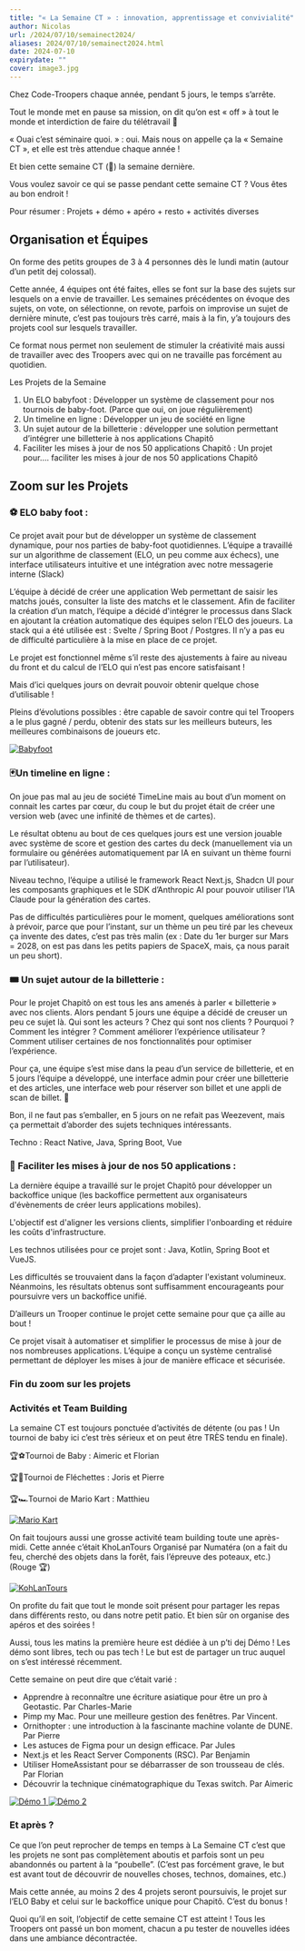 ```yaml
---
title: "« La Semaine CT » : innovation, apprentissage et convivialité"
author: Nicolas
url: /2024/07/10/semainect2024/
aliases: 2024/07/10/semainect2024.html
date: 2024-07-10
expirydate: ""
cover: image3.jpg
---
```

Chez Code-Troopers chaque année, pendant 5 jours, le temps s’arrête. 

Tout le monde met en pause sa mission, on dit qu’on est « off » à tout le monde et interdiction de faire du télétravail 🙂 

« Ouai c’est séminaire quoi. » : oui. Mais nous on appelle ça la « Semaine CT », et elle est très attendue chaque année ! 

Et bien cette semaine CT (🤡) la semaine dernière. 

Vous voulez savoir ce qui se passe pendant cette semaine CT ? Vous êtes au bon endroit ! 

Pour résumer : Projets + démo + apéro + resto + activités diverses 

## Organisation et Équipes

On forme des petits groupes de 3 à 4 personnes dès le lundi matin (autour d’un petit dej colossal). 

Cette année, 4 équipes ont été faites, elles se font sur la base des sujets sur lesquels on a envie de travailler. Les semaines précédentes on évoque des sujets, on vote, on sélectionne, on revote, parfois on improvise un sujet de dernière minute, c’est pas toujours très carré, mais à la fin, y’a toujours des projets cool sur lesquels travailler. 

Ce format nous permet non seulement de stimuler la créativité mais aussi de travailler avec des Troopers avec qui on ne travaille pas forcément au quotidien. 

Les Projets de la Semaine	

1. Un ELO babyfoot : Développer un système de classement pour nos tournois de baby-foot. (Parce que oui, on joue régulièrement)
2. Un timeline en ligne :  Développer un jeu de société en ligne
3. Un sujet autour de la billetterie : développer une solution permettant d’intégrer une billetterie à nos applications Chapitô 
4. Faciliter les mises à jour de nos 50 applications Chapitô : Un projet pour…. faciliter les mises à jour de nos 50 applications Chapitô

## Zoom sur les Projets 

### ⚽️ ELO baby foot :

Ce projet avait pour but de développer un système de classement dynamique, pour nos parties de baby-foot quotidiennes. L’équipe a travaillé sur un algorithme de classement (ELO, un peu comme aux échecs), une interface utilisateurs intuitive et une intégration avec notre messagerie interne (Slack)

L’équipe à décidé de créer une application Web permettant de saisir les matchs joués, consulter la liste des matchs et le classement. Afin de faciliter la création d’un match, l’équipe a décidé d'intégrer le processus dans Slack en ajoutant la création automatique des équipes selon l’ELO des joueurs. La stack qui a été utilisée est : Svelte / Spring Boot / Postgres. Il n’y a pas eu de difficulté particulière à la mise en place de ce projet.

Le projet est fonctionnel même s’il reste des ajustements à faire au niveau du front et du calcul de l’ELO qui n’est pas encore satisfaisant !  

Mais d’ici quelques jours on devrait pouvoir obtenir quelque chose d’utilisable ! 

Pleins d’évolutions possibles : être capable de savoir contre qui tel Troopers a le plus gagné / perdu, obtenir des stats sur les meilleurs buteurs, les meilleures combinaisons de joueurs etc. 


<a style="display: inline" href="image1.png" data-lightbox="babyfoot" title="Babyfoot">
  <img class="medium" src="image1.png" alt="Babyfoot">
</a>


### 🃏Un timeline en ligne :

On joue pas mal au jeu de société TimeLine mais au bout d’un moment on connait les cartes par cœur, du coup le but du projet était de créer une version web (avec une infinité de thèmes et de cartes).

Le résultat obtenu au bout de ces quelques jours est une version jouable avec système de score et gestion des cartes du deck (manuellement via un formulaire ou générées automatiquement par IA en suivant un thème fourni par l’utilisateur). 

Niveau techno, l’équipe a utilisé le framework React Next.js, Shadcn UI pour les composants graphiques et le SDK d’Anthropic AI pour pouvoir utiliser l’IA Claude pour la génération des cartes. 

Pas de difficultés particulières pour le moment, quelques améliorations sont à prévoir, parce que pour l’instant, sur un thème un peu tiré par les cheveux ça invente des dates, c’est pas très malin (ex : Date du 1er burger sur Mars = 2028, on est pas dans les petits papiers de SpaceX, mais, ça nous parait un peu short). 

### 🎟️ Un sujet autour de la billetterie :

Pour le projet Chapitô on est tous les ans amenés à parler « billetterie » avec nos clients. Alors pendant 5 jours une équipe a décidé de creuser un peu ce sujet là. Qui sont les acteurs ? Chez qui sont nos clients ? Pourquoi ? Comment les intégrer ? Comment améliorer l’expérience utilisateur ? Comment utiliser certaines de nos fonctionnalités pour optimiser l’expérience. 

Pour ça, une équipe s’est mise dans la peau d’un service de billetterie, et en 5 jours l’équipe a développé, une interface admin pour créer une billetterie et des articles, une interface web pour réserver son billet et une appli de scan de billet. 🥵 

Bon, il ne faut pas s’emballer, en 5 jours on ne refait pas Weezevent, mais ça permettait d’aborder des sujets techniques intéressants. 

Techno : React Native, Java, Spring Boot, Vue

### 🚧 Faciliter les mises à jour de nos 50 applications :

La dernière équipe a travaillé sur le projet Chapitô pour développer un backoffice unique (les backoffice permettent aux organisateurs d'évènements de créer leurs applications mobiles). 

L'objectif est d'aligner les versions clients, simplifier l'onboarding et réduire les coûts d'infrastructure. 

Les technos utilisées pour ce projet sont : Java, Kotlin, Spring Boot et VueJS. 

Les difficultés se trouvaient dans la façon d’adapter l'existant volumineux. Néanmoins, les résultats obtenus sont suffisamment encourageants pour poursuivre vers un backoffice unifié. 

D’ailleurs un Trooper continue le projet cette semaine pour que ça aille au bout ! 

Ce projet visait à automatiser et simplifier le processus de mise à jour de nos nombreuses applications. L’équipe a conçu un système centralisé permettant de déployer les mises à jour de manière efficace et sécurisée.

### Fin du zoom sur les projets 

### Activités et Team Building

La semaine CT est toujours ponctuée d’activités de détente (ou pas ! Un tournoi de baby ici c’est très sérieux et on peut être TRÈS tendu en finale). 

🏆⚽️Tournoi de Baby : Aimeric et Florian

🏆🎯Tournoi de Fléchettes : Joris et Pierre

🏆🏎️Tournoi de Mario Kart : Matthieu


<a style="display: inline" href="image5.jpg" data-lightbox="mariokart" title="Mario Kart">
  <img class="medium" src="image5.jpg" alt="Mario Kart">
</a>


On fait toujours aussi une grosse activité team building toute une après-midi. Cette année c’était KhoLanTours Organisé par Numatéra (on a fait du feu, cherché des objets dans la forêt, fais l’épreuve des poteaux, etc.) (Rouge 🏆)


<a style="display: inline" href="image3.jpg" data-lightbox="kholantours" title="KohLanTours">
  <img class="medium" src="image3.jpg" alt="KohLanTours">
</a>


On profite du fait que tout le monde soit présent pour partager les repas dans différents resto, ou dans notre petit patio. Et bien sûr on organise des apéros et des soirées ! 

Aussi, tous les matins la première heure est dédiée à un p’ti dej Démo !  Les démo sont libres, tech ou pas tech ! Le but est de partager un truc auquel on s’est intéressé récemment. 



Cette semaine on peut dire que c’était varié : 

* Apprendre à reconnaître une écriture asiatique pour être un pro à Geotastic. Par Charles-Marie
* Pimp my Mac. Pour une meilleure gestion des fenêtres. Par Vincent. 
* Ornithopter : une introduction à la fascinante machine volante de DUNE. Par Pierre
* Les astuces de Figma pour un design efficace. Par Jules
* Next.js et les React Server Components (RSC). Par Benjamin
* Utiliser HomeAssistant pour se débarrasser de son trousseau de clés. Par Florian
* Découvrir la technique cinématographique du Texas switch. Par Aimeric


<a style="display: inline" href="image4.jpg" data-lightbox="demo" title="Démo 1">
  <img class="medium" src="image4.jpg" alt="Démo 1">
</a>



<a style="display: inline" href="image2.jpg" data-lightbox="demo" title="Démo 2">
  <img class="medium" src="image2.jpg" alt="Démo 2">
</a>


### Et après ? 

Ce que l’on peut reprocher de temps en temps à La Semaine CT c’est que les projets ne sont pas complètement aboutis et parfois sont un peu abandonnés ou partent à la “poubelle”. (C’est pas forcément grave, le but est avant tout de découvrir de nouvelles choses, technos, domaines, etc.)

Mais cette année, au moins 2 des 4 projets seront poursuivis, le projet sur l’ELO Baby et celui sur le backoffice unique pour Chapitô. C’est du bonus !

Quoi qu’il en soit, l’objectif de cette semaine CT est atteint ! Tous les Troopers ont passé un bon moment, chacun a pu tester de nouvelles idées dans une ambiance décontractée.